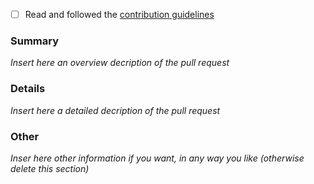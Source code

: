 - [ ] Read and followed the [contribution guidelines](https://github.com/queenieeq/MLTranslator/blob/v2.00/CONTRIBUTING.md)

### Summary

_Insert here an overview decription of the pull request_

### Details

_Insert here a detailed decription of the pull request_

### Other

_Inser here other information if you want, in any way you like (otherwise delete this section)_
